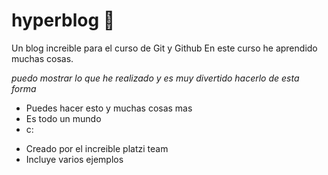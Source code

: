 # hyperblog  🖤
Un blog increible para el curso de Git y Github
En este curso he aprendido muchas cosas.

*puedo mostrar lo que he realizado y es muy divertido hacerlo de esta forma*
- Puedes hacer esto y muchas cosas mas
- Es todo un mundo
- c: 
* Creado por el increible platzi team
* Incluye varios ejemplos